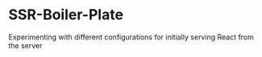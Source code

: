 # SSR-Boiler-Plate
Experimenting with different configurations for initially serving React from the server

